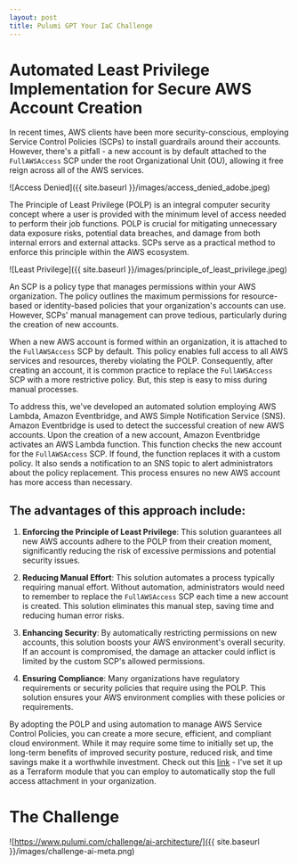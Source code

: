 ```yaml
---
layout: post
title: Pulumi GPT Your IaC Challenge
---
```


# Automated Least Privilege Implementation for Secure AWS Account Creation

In recent times, AWS clients have been more security-conscious, employing Service Control Policies (SCPs) to install guardrails around their accounts. However, there's a pitfall - a new account is by default attached to the `FullAWSAccess` SCP under the root Organizational Unit (OU), allowing it free reign across all of the AWS services.

![Access Denied]({{ site.baseurl }}/images/access_denied_adobe.jpeg)

The Principle of Least Privilege (POLP) is an integral computer security concept where a user is provided with the minimum level of access needed to perform their job functions. POLP is crucial for mitigating unnecessary data exposure risks, potential data breaches, and damage from both internal errors and external attacks. SCPs serve as a practical method to enforce this principle within the AWS ecosystem.

![Least Privilege]({{ site.baseurl }}/images/principle_of_least_privilege.jpeg)

An SCP is a policy type that manages permissions within your AWS organization. The policy outlines the maximum permissions for resource-based or identity-based policies that your organization's accounts can use. However, SCPs' manual management can prove tedious, particularly during the creation of new accounts.

When a new AWS account is formed within an organization, it is attached to the `FullAWSAccess` SCP by default. This policy enables full access to all AWS services and resources, thereby violating the POLP. Consequently, after creating an account, it is common practice to replace the `FullAWSAccess` SCP with a more restrictive policy. But, this step is easy to miss during manual processes.

To address this, we've developed an automated solution employing AWS Lambda, Amazon Eventbridge, and AWS Simple Notification Service (SNS). Amazon Eventbridge is used to detect the successful creation of new AWS accounts. Upon the creation of a new account, Amazon Eventbridge activates an AWS Lambda function. This function checks the new account for the `FullAWSAccess` SCP. If found, the function replaces it with a custom policy. It also sends a notification to an SNS topic to alert administrators about the policy replacement. This process ensures no new AWS account has more access than necessary.

## The advantages of this approach include:

1. **Enforcing the Principle of Least Privilege**: This solution guarantees all new AWS accounts adhere to the POLP from their creation moment, significantly reducing the risk of excessive permissions and potential security issues.

2. **Reducing Manual Effort**: This solution automates a process typically requiring manual effort. Without automation, administrators would need to remember to replace the `FullAWSAccess` SCP each time a new account is created. This solution eliminates this manual step, saving time and reducing human error risks.

3. **Enhancing Security**: By automatically restricting permissions on new accounts, this solution boosts your AWS environment's overall security. If an account is compromised, the damage an attacker could inflict is limited by the custom SCP's allowed permissions.

4. **Ensuring Compliance**: Many organizations have regulatory requirements or security policies that require using the POLP. This solution ensures your AWS environment complies with these policies or requirements.

By adopting the POLP and using automation to manage AWS Service Control Policies, you can create a more secure, efficient, and compliant cloud environment. While it may require some time to initially set up, the long-term benefits of improved security posture, reduced risk, and time savings make it a worthwhile investment. Check out this [link](https://github.com/joebywan/tfmodules/tree/main/auto_Remove_Full_Access_SCP) - I've set it up as a Terraform module that you can employ to automatically stop the full access attachment in your organization.


# The Challenge
![https://www.pulumi.com/challenge/ai-architecture/]({{ site.baseurl }}/images/challenge-ai-meta.png)
